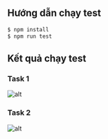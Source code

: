 ## Hướng dẫn chạy test
```bash
$ npm install
$ npm run test
```
## Kết quả chạy test
### Task 1
![alt](https://pasteboard.co/JY13dNC.png)
### Task 2
![alt](https://pasteboard.co/JY14c0Y.png)
